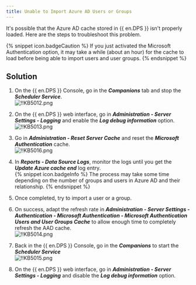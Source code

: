 ```yaml
---
title: Unable to Import Azure AD Users or Groups
---
```

It's possible that the Azure AD cache stored in {{ en.DPS }} isn't properly loaded. Here are the steps to troubleshoot this problem.

{% snippet icon.badgeCaution %}
If you just activated the Microsoft Authentication option, it may take a while (about an hour) for the cache to load before being able to import users and user groups.
{% endsnippet %}

## Solution

1. On the {{ en.DPS }} Console, go in the ***Companions*** tab and stop the ***Scheduler Service***.  
![!!KB5012.png](https://webdevolutions.azureedge.net/docs/en/kb/KB5012.png)
1. On the {{ en.DPS }} web interface, go in ***Administration - Server Settings - Logging*** and enable the ***Log debug information*** option.  
![!!KB5013.png](https://webdevolutions.azureedge.net/docs/en/kb/KB5013.png)
1. Go in ***Administration - Reset Server Cache*** and reset the ***Microsoft Authentication*** cache.  
![!!KB5016.png](https://webdevolutions.azureedge.net/docs/en/kb/KB5016.png)
1. In ***Reports - Data Source Logs***, monitor the logs until you get the ***Update Azure cache end*** log entry.  
{% snippet icon.badgeInfo %}
The process may take some time depending on the number of groups and users in Azure AD and their relationship.
{% endsnippet %}

5. Once completed, try to import a user or a group.
6. On success, adapt the refresh rate in ***Administration - Server Settings - Authentication - Microsoft Authentication - Microsoft Authentication Users and User Groups Cache*** to allow enough time to completely refresh the AAD cache.  
![!!KB5014.png](https://webdevolutions.azureedge.net/docs/en/kb/KB5014.png)
1. Back in the {{ en.DPS }} Console, go in the ***Companions*** to start the ***Scheduler Service***  
![!!KB5015.png](https://webdevolutions.azureedge.net/docs/en/kb/KB5015.png)
1. On the {{ en.DPS }} web interface, go in ***Administration - Server Settings - Logging*** and disable the ***Log debug information*** option.
